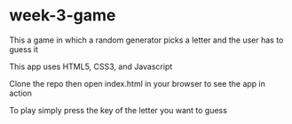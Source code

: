 # week-3-game

This a game in which a random generator picks a letter and the user has to guess it

This app uses HTML5, CSS3, and Javascript

Clone the repo then open index.html in your browser to see the app in action

To play simply press the key of the letter you want to guess